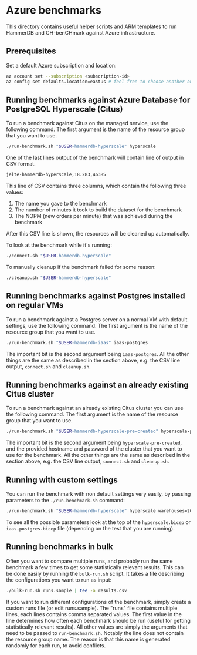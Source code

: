 # Azure benchmarks

This directory contains useful helper scripts and ARM templates to run
HammerDB and CH-benCHmark against Azure infrastructure.

## Prerequisites

Set a default Azure subscription and location:
```bash
az account set --subscription <subscription-id>
az config set defaults.location=eastus # feel free to choose another one
```

## Running benchmarks against Azure Database for PostgreSQL Hyperscale (Citus)

To run a benchmark against Citus on the managed service, use the following
command. The first argument is the name of the resource group that you want to
use.
```bash
./run-benchmark.sh "$USER-hammerdb-hyperscale" hyperscale
```

One of the last lines output of the benchmark will contain line of output in
CSV format.
```bash
jelte-hammerdb-hyperscale,18.283,46385
```

This line of CSV contains three columns, which contain the following three
values:
1. The name you gave to the benchmark
2. The number of minutes it took to build the dataset for the benchmark
3. The NOPM (new orders per minute) that was achieved during the benchmark

After this CSV line is shown, the resources will be cleaned up automatically.

To look at the benchmark while it's running:
```bash
./connect.sh "$USER-hammerdb-hyperscale"
```

To manually cleanup if the benchmark failed for some reason:
```bash
./cleanup.sh "$USER-hammerdb-hyperscale"
```

## Running benchmarks against Postgres installed on regular VMs

To run a benchmark against a Postgres server on a normal VM with default
settings, use the following command. The first argument is the name of the
resource group that you want to use.
```bash
./run-benchmark.sh "$USER-hammerdb-iaas" iaas-postgres
```

The important bit is the second argument being `iaas-postgres`. All the other
things are the same as described in the section above, e.g. the CSV line output,
`connect.sh` and `cleanup.sh`.

## Running benchmarks against an already existing Citus cluster

To run a benchmark against an already existing Citus cluster you can use the
following command. The first argument is the name of the resource group that you
want to use.
```bash
./run-benchmark.sh "$USER-hammerdb-hyperscale-pre-created" hyperscale-pre-created pgHost=postgres.myhostname.com pgAdminPassword=myPostgresUserPassword
```

The important bit is the second argument being `hyperscale-pre-created`, and the
provided hostname and password of the cluster that you want to use for the
benchmark. All the other things are the same as described in the section above,
e.g. the CSV line output, `connect.sh` and `cleanup.sh`.

## Running with custom settings

You can run the benchmark with non default settings very easily, by passing
parameters to the `./run-benchmark.sh` command:
```bash
./run-benchmark.sh "$USER-hammerdb-hyperscale" hyperscale warehouses=2000 runVirtualUsers=500 workers=16
```

To see all the possible parameters look at the top of the `hyperscale.bicep` or
`iaas-postgres.bicep` file (depending on the test that you are running).

## Running benchmarks in bulk

Often you want to compare multiple runs, and probably run the same benchmark a
few times to get some statistically relevant results. This can be done easily by
running the `bulk-run.sh` script. It takes a file describing the configurations
you want to run as input:

```bash
./bulk-run.sh runs.sample | tee -a results.csv
```

If you want to run different configurations of the benchmark, simply create a
custom runs file (or edit runs.sample). The "runs" file contains multiple lines,
each lines contains comma separated values. The first value in the line
determines how often each benchmark should be run (useful for getting
statistically relevant results). All other values are simply the arguments that
need to be passed to `run-benchmark.sh`. Notably the line does not contain the
resource group name. The reason is that this name is generated randomly for each
run, to avoid conflicts.
